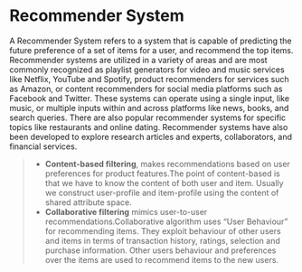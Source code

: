 # Recommender System
A Recommender System refers to a system that is capable of predicting the future preference of a set of items for a user, and recommend the top items.
Recommender systems are utilized in a variety of areas and are most commonly recognized as playlist generators for video and music services like Netflix,
YouTube and Spotify, product recommenders for services such as Amazon, or content recommenders for social media platforms such as Facebook and Twitter.
These systems can operate using a single input, like music, or multiple inputs within and across platforms like news, books, and search queries. 
There are also popular recommender systems for specific topics like restaurants and online dating. 
Recommender systems have also been developed to explore research articles and experts, collaborators, and financial services.

>* **Content-based filtering**, makes recommendations based on user preferences for product features.The point of content-based is that we have to know the content of both user and item. Usually we construct user-profile and item-profile using the content of shared attribute space.
>* **Collaborative filtering** mimics user-to-user recommendations.Collaborative algorithm uses “User Behaviour” for recommending items. They exploit behaviour of other users and items in terms of transaction history, ratings, selection and purchase information. Other users behaviour and preferences over the items are used to recommend items to the new users. 



